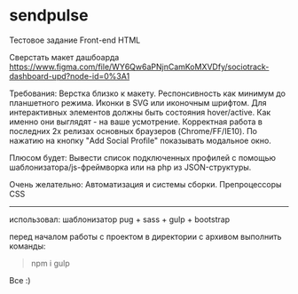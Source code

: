 # sendpulse
Тестовое задание Front-end HTML
 
Сверстать макет дашбоарда https://www.figma.com/file/WY6Qw6aPNjnCamKoMXVDfy/sociotrack-dashboard-upd?node-id=0%3A1
 
Требования:
Верстка близко к макету.
Респонсивность как минимум до планшетного режима.
Иконки в SVG или иконочным шрифтом.
Для интерактивных элементов должны быть состояния hover/active. Как именно они выглядят - на ваше усмотрение.
Корректная работа в последних 2х релизах основных браузеров (Chrome/FF/IE10).
По нажатию на кнопку "Add Social Profile" показывать модальное окно.
 
Плюсом будет:
Вывести список подключенных профилей с помощью шаблонизатора/js-фреймворка или на php из JSON-структуры.
 
Очень желательно:
Автоматизация и системы сборки.
Препроцессоры CSS


********************************************************************
использовал:
шаблонизатор pug + sass + gulp + bootstrap

перед началом работы с проектом в директории с архивом выполнить команды:
> npm i
> gulp

Все :)

